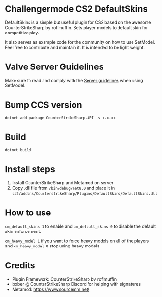 # Challengermode CS2 DefaultSkins

DefaultSkins is a simple but useful plugin for CS2 based on the awesome CounterStrikeSharp by roflmuffin. Sets player models to default skin for competitive play.

It also serves as example code for the community on how to use SetModel. Feel free to contribute and maintain it. It is intended to be light weight.

# Valve Server Guidelines
Make sure to read and comply with the [Server guidelines](https://blog.counter-strike.net/index.php/server_guidelines/) when using SetModel.

# Bump CCS version
```dotnet add package CounterStrikeSharp.API -v x.x.xx```

# Build
```dotnet build```

# Install steps
1. Install CounterStrikeSharp and Metamod on server
2. Copy .dll file from ```/bin/debug/net8.0``` and place it in ```cs2/addons/CounterstrikeSharp/Plugins/DefaultSkins/DefaultSkins.dll```

# How to use
```cm_default_skins 1``` to enable and ```cm_default_skins 0``` to disable the default skin enforcement.

```cm_heavy_model 1``` if you want to force heavy models on all of the players and ```cm_heavy_model 0``` stop using heavy models

# Credits
* Plugin Framework: CounterStrikeSharp by roflmuffin
* bober @ CounterStrikeSharp Discord for helping with signatures
* Metamod: https://www.sourcemm.net/


